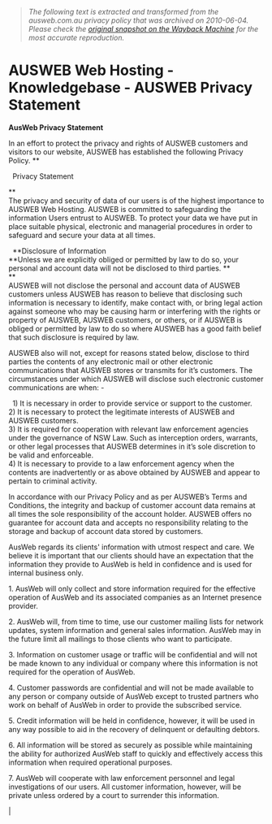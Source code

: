 > *The following text is extracted and transformed from the ausweb.com.au privacy policy that was archived on 2010-06-04. Please check the [original snapshot on the Wayback Machine](https://web.archive.org/web/20100604052806id_/http%3A//online.ausweb.com.au/clients/knowledgebase.php%3Faction%3Ddisplayarticle%26id%3D12) for the most accurate reproduction.*

# AUSWEB Web Hosting - Knowledgebase - AUSWEB Privacy Statement

**AusWeb Privacy Statement**

In an effort to protect the privacy and rights of AUSWEB customers and visitors to our website, AUSWEB has established the following Privacy Policy. ** 

  Privacy Statement

**   
The privacy and security of data of our users is of the highest importance to AUSWEB Web Hosting. AUSWEB is committed to safeguarding the information Users entrust to AUSWEB. To protect your data we have put in place suitable physical, electronic and managerial procedures in order to safeguard and secure your data at all times. 

  **Disclosure of Information    
**Unless we are explicitly obliged or permitted by law to do so, your personal and account data will not be disclosed to third parties. **   
**   
AUSWEB will not disclose the personal and account data of AUSWEB customers unless AUSWEB has reason to believe that disclosing such information is necessary to identify, make contact with, or bring legal action against someone who may be causing harm or interfering with the rights or property of AUSWEB, AUSWEB customers, or others, or if AUSWEB is obliged or permitted by law to do so where AUSWEB has a good faith belief that such disclosure is required by law. 

AUSWEB also will not, except for reasons stated below, disclose to third parties the contents of any electronic mail or other electronic communications that AUSWEB stores or transmits for it’s customers. The circumstances under which AUSWEB will disclose such electronic customer communications are when: - 

  1) It is necessary in order to provide service or support to the customer.   
2) It is necessary to protect the legitimate interests of AUSWEB and AUSWEB customers.   
3) It is required for cooperation with relevant law enforcement agencies under the governance of NSW Law. Such as interception orders, warrants, or other legal processes that AUSWEB determines in it’s sole discretion to be valid and enforceable.   
4) It is necessary to provide to a law enforcement agency when the contents are inadvertently or as above obtained by AUSWEB and appear to pertain to criminal activity.

In accordance with our Privacy Policy and as per AUSWEB’s Terms and Conditions, the integrity and backup of customer account data remains at all times the sole responsibility of the account holder. AUSWEB offers no guarantee for account data and accepts no responsibility relating to the storage and backup of account data stored by customers.

AusWeb regards its clients' information with utmost respect and care. We believe it is important that our clients should have an expectation that the information they provide to AusWeb is held in confidence and is used for internal business only.

1\. AusWeb will only collect and store information required for the effective operation of AusWeb and its associated companies as an Internet presence provider.

2\. AusWeb will, from time to time, use our customer mailing lists for network updates, system information and general sales information. AusWeb may in the future limit all mailings to those clients who want to participate.

3\. Information on customer usage or traffic will be confidential and will not be made known to any individual or company where this information is not required for the operation of AusWeb.

4\. Customer passwords are confidential and will not be made available to any person or company outside of AusWeb except to trusted partners who work on behalf of AusWeb in order to provide the subscribed service.

5\. Credit information will be held in confidence, however, it will be used in any way possible to aid in the recovery of delinquent or defaulting debtors.

6\. All information will be stored as securely as possible while maintaining the ability for authorized AusWeb staff to quickly and effectively access this information when required operational purposes.

7\. AusWeb will cooperate with law enforcement personnel and legal investigations of our users. All customer information, however, will be private unless ordered by a court to surrender this information.

| 
